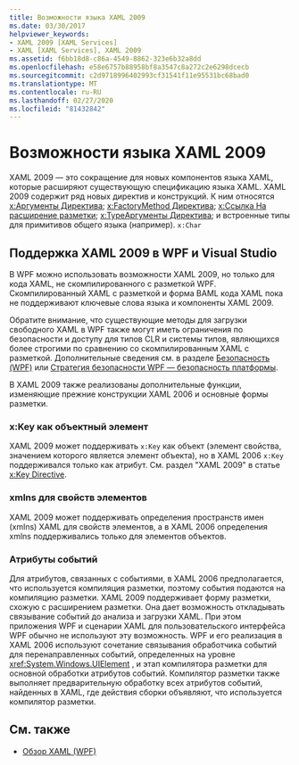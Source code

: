 ```yaml
---
title: Возможности языка XAML 2009
ms.date: 03/30/2017
helpviewer_keywords:
- XAML 2009 [XAML Services]
- XAML [XAML Services], XAML 2009
ms.assetid: f6bb18d8-c86a-4549-8862-323e6b32a8dd
ms.openlocfilehash: e58e6757b88958bf8a3547c8a272c2e6298dcecb
ms.sourcegitcommit: c2d9718996402993cf31541f11e95531bc68bad0
ms.translationtype: MT
ms.contentlocale: ru-RU
ms.lasthandoff: 02/27/2020
ms.locfileid: "81432842"
---
```

# <a name="xaml-2009-language-features"></a>Возможности языка XAML 2009
XAML 2009 — это сокращение для новых компонентов языка XAML, которые расширяют существующую спецификацию языка XAML. XAML 2009 содержит ряд новых директив и конструкций. К ним относятся [x:Аргументы Директива](xarguments-directive.md); [x:FactoryMethod Директива](xfactorymethod-directive.md); [x:Ссылка На расширение разметки](xreference-markup-extension.md); [x:TypeАргументы Директива](xtypearguments-directive.md); и встроенные типы для примитивов общего языка (например). `x:Char`

## <a name="xaml-2009-support-in-wpf-and-visual-studio"></a>Поддержка XAML 2009 в WPF и Visual Studio

В WPF можно использовать возможности XAML 2009, но только для кода XAML, не скомпилированного с разметкой WPF. Скомпилированный XAML с разметкой и форма BAML кода XAML пока не поддерживают ключевые слова языка и компоненты XAML 2009.

Обратите внимание, что существующие методы для загрузки свободного XAML в WPF также могут иметь ограничения по безопасности и доступу для типов CLR и системы типов, являющихся более строгими по сравнению со скомпилированным XAML с разметкой. Дополнительные сведения см. в разделе [Безопасность (WPF)](../../framework/wpf/security-wpf.md) или [Стратегия безопасности WPF — безопасность платформы](../../framework/wpf/wpf-security-strategy-platform-security.md).

В XAML 2009 также реализованы дополнительные функции, изменяющие прежние конструкции XAML 2006 и основные формы разметки.

### <a name="xkey-as-an-object-element"></a>x:Key как объектный элемент

XAML 2009 может поддерживать `x:Key` как объект (элемент свойства, значением которого является элемент объекта), но в XAML 2006 `x:Key` поддерживался только как атрибут. См. раздел "XAML 2009" в статье [x:Key Directive](xkey-directive.md).

### <a name="xmlns-on-property-elements"></a>xmlns для свойств элементов

XAML 2009 может поддерживать определения пространств имен (xmlns) XAML для свойств элементов, а в XAML 2006 определения xmlns поддерживались только для элементов объектов.

### <a name="event-attributes"></a>Атрибуты событий

Для атрибутов, связанных с событиями, в XAML 2006 предполагается, что используется компиляция разметки, поэтому события подаются на компиляцию разметки. XAML 2009 поддерживает форму разметки, схожую с расширением разметки. Она дает возможность откладывать связывание событий до анализа и загрузки XAML. При этом приложения WPF и сценарии XAML для пользовательского интерфейса WPF обычно не используют эту возможность. WPF и его реализация в XAML 2006 используют сочетание связывания обработчика событий для перенаправленных событий, определенных на уровне <xref:System.Windows.UIElement> , и этап компилятора разметки для основной обработки атрибутов событий. Компилятор разметки также выполняет предварительную обработку всех атрибутов событий, найденных в XAML, где действия сборки объявляют, что используется компилятор разметки.

## <a name="see-also"></a>См. также

- [Обзор XAML (WPF)](../fundamentals/xaml.md)
